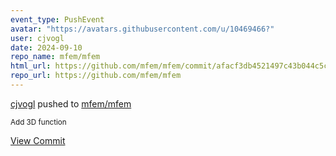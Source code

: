 ```yaml
---
event_type: PushEvent
avatar: "https://avatars.githubusercontent.com/u/10469466?"
user: cjvogl
date: 2024-09-10
repo_name: mfem/mfem
html_url: https://github.com/mfem/mfem/commit/afacf3db4521497c43b044c5c1178ab8c28f3808
repo_url: https://github.com/mfem/mfem
---
```


<a href='https://github.com/cjvogl' target='_blank'>cjvogl</a> pushed to <a href='https://github.com/mfem/mfem' target='_blank'>mfem/mfem</a>

<small>Add 3D function</small>

<a href='https://github.com/mfem/mfem/commit/afacf3db4521497c43b044c5c1178ab8c28f3808' target='_blank'>View Commit</a>